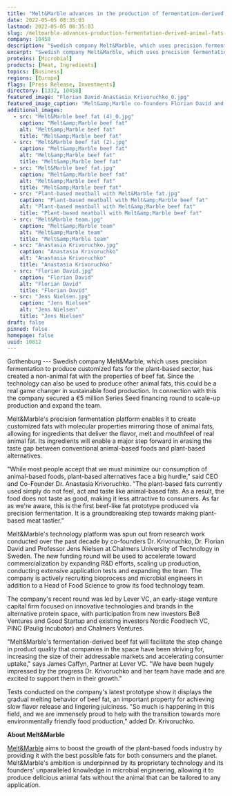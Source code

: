 ```yaml
---
title: "Melt&Marble advances in the production of fermentation-derived animal fats – and secures a €5M round"
date: 2022-05-05 08:35:03
lastmod: 2022-05-05 08:35:03
slug: /meltmarble-advances-production-fermentation-derived-animal-fats-and-secures-eu5m-round
company: 10458
description: "Swedish company Melt&Marble, which uses precision fermentation to produce customized fats for the plant-based sector, has created a non-animal fat with the properties of beef fat."
excerpt: "Swedish company Melt&Marble, which uses precision fermentation to produce customized fats for the plant-based sector, has created a non-animal fat with the properties of beef fat."
proteins: [Microbial]
products: [Meat, Ingredients]
topics: [Business]
regions: [Europe]
flags: [Press Release, Investments]
directory: [1332, 10458]
featured_image: "Florian David-Anastasia Krivoruchko_0.jpg"
featured_image_caption: "Melt&amp;Marble co-founders Florian David and Anastasia Krivoruchko"
additional_images:
  - src: "Melt&Marble beef fat (4)_0.jpg"
    caption: "Melt&amp;Marble beef fat"
    alt: "Melt&amp;Marble beef fat"
    title: "Melt&amp;Marble beef fat"
  - src: "Melt&Marble beef fat (2).jpg"
    caption: "Melt&amp;Marble beef fat"
    alt: "Melt&amp;Marble beef fat"
    title: "Melt&amp;Marble beef fat"
  - src: "Melt&Marble beef fat.jpg"
    caption: "Melt&amp;Marble beef fat"
    alt: "Melt&amp;Marble beef fat"
    title: "Melt&amp;Marble beef fat"
  - src: "Plant-based meatball with Melt&Marble fat.jpg"
    caption: "Plant-based meatball with Melt&amp;Marble beef fat"
    alt: "Plant-based meatball with Melt&amp;Marble beef fat"
    title: "Plant-based meatball with Melt&amp;Marble beef fat"
  - src: "Melt&Marble team.jpg"
    caption: "Melt&amp;Marble team"
    alt: "Melt&amp;Marble team"
    title: "Melt&amp;Marble team"
  - src: "Anastasia Krivoruchko.jpg"
    caption: "Anastasia Krivoruchko"
    alt: "Anastasia Krivoruchko"
    title: "Anastasia Krivoruchko"
  - src: "Florian David.jpg"
    caption: "Florian David"
    alt: "Florian David"
    title: "Florian David"
  - src: "Jens Nielsen.jpg"
    caption: "Jens Nielsen"
    alt: "Jens Nielsen"
    title: "Jens Nielsen"
draft: false
pinned: false
homepage: false
uuid: 10812
---
```

Gothenburg --- Swedish company Melt&Marble, which uses precision
fermentation to produce customized fats for the plant-based sector, has
created a non-animal fat with the properties of beef fat. Since the
technology can also be used to produce other animal fats, this could be
a real game changer in sustainable food production. In connection with
this the company secured a €5 million Series Seed financing round to
scale-up production and expand the team.

Melt&Marble's precision fermentation platform enables it to create
customized fats with molecular properties mirroring those of animal
fats, allowing for ingredients that deliver the flavor, melt and
mouthfeel of real animal fat. Its ingredients will enable a major step
forward in erasing the taste gap between conventional animal-based foods
and plant-based alternatives.

"While most people accept that we must minimize our consumption of
animal-based foods, plant-based alternatives face a big hurdle," said
CEO and Co-Founder Dr. Anastasia Krivoruchko. "The plant-based fats
currently used simply do not feel, act and taste like animal-based fats.
As a result, the food does not taste as good, making it less attractive
to consumers. As far as we're aware, this is the first beef-like fat
prototype produced via precision fermentation. It is a groundbreaking
step towards making plant-based meat tastier."

Melt&Marble's technology platform was spun out from research work
conducted over the past decade by co-founders Dr. Krivoruchko, Dr.
Florian David and Professor Jens Nielsen at Chalmers University of
Technology in Sweden. The new funding round will be used to accelerate
toward commercialization by expanding R&D efforts, scaling up
production, conducting extensive application tests and expanding the
team. The company is actively recruiting bioprocess and microbial
engineers in addition to a Head of Food Science to grow its food
technology team.

The company's recent round was led by Lever VC, an early-stage venture
capital firm focused on innovative technologies and brands in the
alternative protein space, with participation from new investors Be8
Ventures and Good Startup and existing investors Nordic Foodtech VC,
PINC (Paulig Incubator) and Chalmers Ventures.

"Melt&Marble's fermentation-derived beef fat will facilitate the step
change in product quality that companies in the space have been striving
for, increasing the size of their addressable markets and accelerating
consumer uptake," says James Caffyn, Partner at Lever VC. "We have been
hugely impressed by the progress Dr. Krivoruchko and her team have made
and are excited to support them in their growth."

Tests conducted on the company's latest prototype show it displays the
gradual melting behavior of beef fat, an important property for
achieving slow flavor release and lingering juiciness. "So much is
happening in this field, and we are immensely proud to help with the
transition towards more environmentally friendly food production," added
Dr. Krivoruchko.

**About Melt&Marble**

[Melt&Marble](https://www.meltandmarble.com/) aims to boost the growth
of the plant-based foods industry by providing it with the best possible
fats for both consumers and the planet. Melt&Marble's ambition is
underpinned by its proprietary technology and its founders' unparalleled
knowledge in microbial engineering, allowing it to produce delicious
animal fats without the animal that can be tailored to any application.
